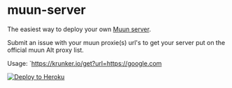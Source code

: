 # muun-server

The easiest way to deploy your own [Muun server](https://muun.cf/). 

Submit an issue with your muun proxie(s) url's to get your server put on the official muun Alt proxy list.

Usage: `https://krunker.io/get?url=https://google.com

[![Deploy to Heroku](https://www.herokucdn.com/deploy/button.svg)](https://heroku.com/deploy?template=https://github.com/titaniumnetwork-dev/muun-server)
